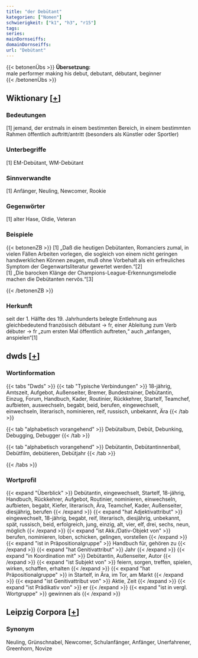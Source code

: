 ```yaml
---
title: "der Debütant"
kategorien: ["Nomen"]
schwierigkeit: ["k1", "h3", "r15"]
tags:
series:
mainDornseiffs:
domainDornseiffs:
url: "Debütant"
---
```


{{< betonenÜbs >}}
**Übersetzung:**  
male performer making his debut, debutant, débutant, beginner  
{{< /betonenÜbs >}}

## Wiktionary [[+](https://de.wiktionary.org/wiki/Debütant)]

### Bedeutungen
[1] jemand, der erstmals in einem bestimmten Bereich, in einem bestimmten Rahmen öffentlich auftritt/antritt (besonders als Künstler oder Sportler)  

### Unterbegriffe
[1] EM-Debütant, WM-Debütant  

### Sinnverwandte
[1] Anfänger, Neuling, Newcomer, Rookie  

### Gegenwörter
[1] alter Hase, Oldie, Veteran  

### Beispiele
{{< betonenZB >}}
[1] „Daß die heutigen Debütanten, Romanciers zumal, in vielen Fällen Arbeiten vorlegen, die sogleich von einem nicht geringen handwerklichen Können zeugen, muß ohne Vorbehalt als ein erfreuliches Symptom der Gegenwartsliteratur gewertet werden.“[2]  
[1] „Die barocken Klänge der Champions-League-Erkennungsmelodie machen die Debütanten nervös.“[3]  

{{< /betonenZB >}}
### Herkunft
seit der 1. Hälfte des 19. Jahrhunderts belegte Entlehnung aus gleichbedeutend französisch débutant → fr, einer Ableitung zum Verb débuter → fr „zum ersten Mal öffentlich auftreten,“ auch „anfangen, anspielen“[1]  



## dwds [[+](https://www.dwds.de/wb/Debütant)]

### Wortinformation
{{< tabs "Dwds" >}}
{{< tab "Typische Verbindungen" >}}
18-jährig, Amtszeit, Aufgebot, Außenseiter, Bremer, Bundestrainer, Debütantin, Einzug, Forum, Handbuch, Kader, Routinier, Rückkehrer, Startelf, Teamchef, aufbieten, auswechseln, begabt, beid, berufen, eingewechselt, einwechseln, literarisch, nominieren, reif, russisch, unbekannt, Ära
{{< /tab >}}

{{< tab "alphabetisch vorangehend" >}}
Debütalbum, Debüt, Debunking, Debugging, Debugger
{{< /tab >}}

{{< tab "alphabetisch vorangehend" >}}
Debütantin, Debütantinnenball, Debütfilm, debütieren, Debütjahr
{{< /tab >}}

{{< /tabs >}}

### Wortprofil
{{< expand "Überblick" >}} Debütantin, eingewechselt, Startelf, 18-jährig, Handbuch, Rückkehrer, Aufgebot, Routinier, nominieren, einwechseln, aufbieten, begabt, Kiefer, literarisch, Ära, Teamchef, Kader, Außenseiter, diesjährig, berufen {{< /expand >}}
{{< expand "hat Adjektivattribut" >}} eingewechselt, 18-jährig, begabt, reif, literarisch, diesjährig, unbekannt, spät, russisch, beid, erfolgreich, jung, einzig, alt, vier, elf, drei, sechs, neun, möglich {{< /expand >}}
{{< expand "ist Akk./Dativ-Objekt von" >}} berufen, nominieren, loben, schicken, gelingen, vorstellen {{< /expand >}}
{{< expand "ist in Präpositionalgruppe" >}} Handbuch für, gehören zu {{< /expand >}}
{{< expand "hat Genitivattribut" >}} Jahr {{< /expand >}}
{{< expand "in Koordination mit" >}} Debütantin, Außenseiter, Autor {{< /expand >}}
{{< expand "ist Subjekt von" >}} feiern, sorgen, treffen, spielen, wirken, schaffen, erhalten {{< /expand >}}
{{< expand "hat Präpositionalgruppe" >}} in Startelf, in Ära, im Tor, am Markt {{< /expand >}}
{{< expand "ist Genitivattribut von" >}} Aktie, Zeit {{< /expand >}}
{{< expand "ist Prädikativ von" >}} er {{< /expand >}}
{{< expand "ist in vergl. Wortgruppe" >}} gewinnen als {{< /expand >}}

## Leipzig Corpora [[+](https://corpora.uni-leipzig.de/en/res?word=Debütant&corpusId=deu_newscrawl-public_2018)]


### Synonym
Neuling, Grünschnabel, Newcomer, Schulanfänger, Anfänger, Unerfahrener, Greenhorn, Novize


